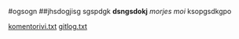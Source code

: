 #ogsogn
##jhsdogjisg
sgspdgk **dsngsdokj** *morjes moi* ksopgsdkgpo

[komentorivi.txt](https://github.com/Jusq17/ot-harjoitustyo/blob/master/laskarit/viikko1/komentorivi.txt)
[gitlog.txt](https://github.com/Jusq17/ot-harjoitustyo/blob/master/laskarit/viikko1/gitlog.txt)
